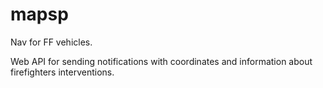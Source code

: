 # mapsp
Nav for FF vehicles.

Web API for sending notifications with coordinates and information about firefighters interventions.
